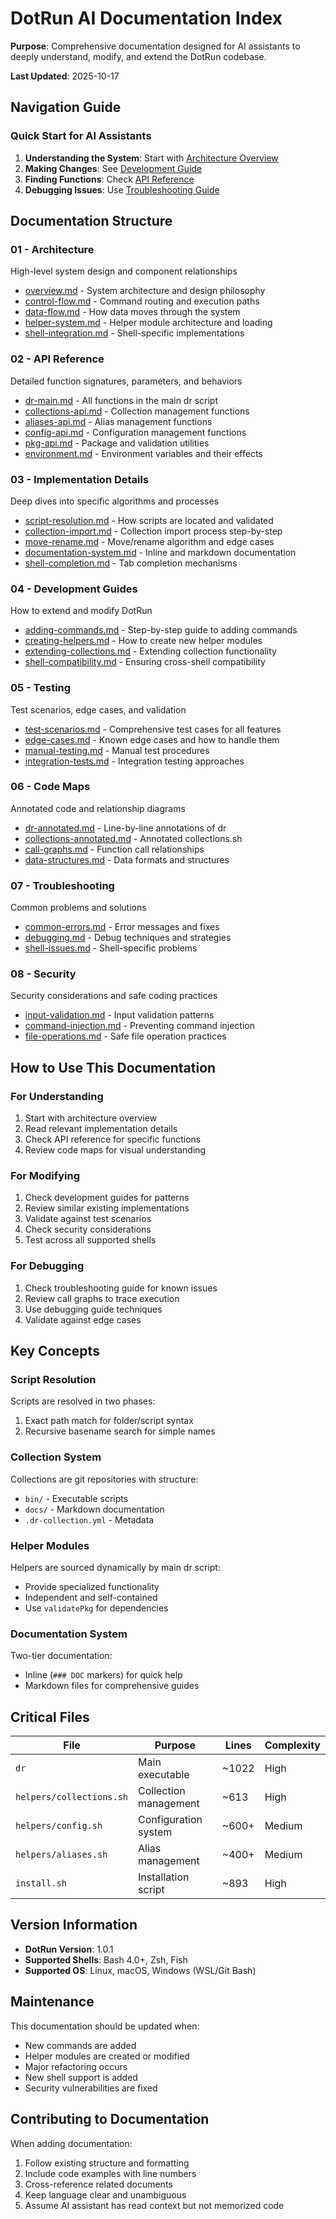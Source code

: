 # DotRun AI Documentation Index

**Purpose**: Comprehensive documentation designed for AI assistants to deeply understand, modify, and extend the DotRun codebase.

**Last Updated**: 2025-10-17

## Navigation Guide

### Quick Start for AI Assistants

1. **Understanding the System**: Start with [Architecture Overview](01-architecture/overview.md)
2. **Making Changes**: See [Development Guide](04-development/adding-commands.md)
3. **Finding Functions**: Check [API Reference](02-api-reference/dr-main.md)
4. **Debugging Issues**: Use [Troubleshooting Guide](07-troubleshooting/common-errors.md)

## Documentation Structure

### 01 - Architecture

High-level system design and component relationships

- [overview.md](01-architecture/overview.md) - System architecture and design philosophy
- [control-flow.md](01-architecture/control-flow.md) - Command routing and execution paths
- [data-flow.md](01-architecture/data-flow.md) - How data moves through the system
- [helper-system.md](01-architecture/helper-system.md) - Helper module architecture and loading
- [shell-integration.md](01-architecture/shell-integration.md) - Shell-specific implementations

### 02 - API Reference

Detailed function signatures, parameters, and behaviors

- [dr-main.md](02-api-reference/dr-main.md) - All functions in the main dr script
- [collections-api.md](02-api-reference/collections-api.md) - Collection management functions
- [aliases-api.md](02-api-reference/aliases-api.md) - Alias management functions
- [config-api.md](02-api-reference/config-api.md) - Configuration management functions
- [pkg-api.md](02-api-reference/pkg-api.md) - Package and validation utilities
- [environment.md](02-api-reference/environment.md) - Environment variables and their effects

### 03 - Implementation Details

Deep dives into specific algorithms and processes

- [script-resolution.md](03-implementation/script-resolution.md) - How scripts are located and validated
- [collection-import.md](03-implementation/collection-import.md) - Collection import process step-by-step
- [move-rename.md](03-implementation/move-rename.md) - Move/rename algorithm and edge cases
- [documentation-system.md](03-implementation/documentation-system.md) - Inline and markdown documentation
- [shell-completion.md](03-implementation/shell-completion.md) - Tab completion mechanisms

### 04 - Development Guides

How to extend and modify DotRun

- [adding-commands.md](04-development/adding-commands.md) - Step-by-step guide to adding commands
- [creating-helpers.md](04-development/creating-helpers.md) - How to create new helper modules
- [extending-collections.md](04-development/extending-collections.md) - Extending collection functionality
- [shell-compatibility.md](04-development/shell-compatibility.md) - Ensuring cross-shell compatibility

### 05 - Testing

Test scenarios, edge cases, and validation

- [test-scenarios.md](05-testing/test-scenarios.md) - Comprehensive test cases for all features
- [edge-cases.md](05-testing/edge-cases.md) - Known edge cases and how to handle them
- [manual-testing.md](05-testing/manual-testing.md) - Manual test procedures
- [integration-tests.md](05-testing/integration-tests.md) - Integration testing approaches

### 06 - Code Maps

Annotated code and relationship diagrams

- [dr-annotated.md](06-code-maps/dr-annotated.md) - Line-by-line annotations of dr
- [collections-annotated.md](06-code-maps/collections-annotated.md) - Annotated collections.sh
- [call-graphs.md](06-code-maps/call-graphs.md) - Function call relationships
- [data-structures.md](06-code-maps/data-structures.md) - Data formats and structures

### 07 - Troubleshooting

Common problems and solutions

- [common-errors.md](07-troubleshooting/common-errors.md) - Error messages and fixes
- [debugging.md](07-troubleshooting/debugging.md) - Debug techniques and strategies
- [shell-issues.md](07-troubleshooting/shell-issues.md) - Shell-specific problems

### 08 - Security

Security considerations and safe coding practices

- [input-validation.md](08-security/input-validation.md) - Input validation patterns
- [command-injection.md](08-security/command-injection.md) - Preventing command injection
- [file-operations.md](08-security/file-operations.md) - Safe file operation practices

## How to Use This Documentation

### For Understanding

1. Start with architecture overview
2. Read relevant implementation details
3. Check API reference for specific functions
4. Review code maps for visual understanding

### For Modifying

1. Check development guides for patterns
2. Review similar existing implementations
3. Validate against test scenarios
4. Check security considerations
5. Test across all supported shells

### For Debugging

1. Check troubleshooting guide for known issues
2. Review call graphs to trace execution
3. Use debugging guide techniques
4. Validate against edge cases

## Key Concepts

### Script Resolution

Scripts are resolved in two phases:

1. Exact path match for folder/script syntax
2. Recursive basename search for simple names

### Collection System

Collections are git repositories with structure:

- `bin/` - Executable scripts
- `docs/` - Markdown documentation
- `.dr-collection.yml` - Metadata

### Helper Modules

Helpers are sourced dynamically by main dr script:

- Provide specialized functionality
- Independent and self-contained
- Use `validatePkg` for dependencies

### Documentation System

Two-tier documentation:

- Inline (`### DOC` markers) for quick help
- Markdown files for comprehensive guides

## Critical Files

| File                     | Purpose               | Lines | Complexity |
| ------------------------ | --------------------- | ----- | ---------- |
| `dr`                     | Main executable       | ~1022 | High       |
| `helpers/collections.sh` | Collection management | ~613  | High       |
| `helpers/config.sh`      | Configuration system  | ~600+ | Medium     |
| `helpers/aliases.sh`     | Alias management      | ~400+ | Medium     |
| `install.sh`             | Installation script   | ~893  | High       |

## Version Information

- **DotRun Version**: 1.0.1
- **Supported Shells**: Bash 4.0+, Zsh, Fish
- **Supported OS**: Linux, macOS, Windows (WSL/Git Bash)

## Maintenance

This documentation should be updated when:

- New commands are added
- Helper modules are created or modified
- Major refactoring occurs
- New shell support is added
- Security vulnerabilities are fixed

## Contributing to Documentation

When adding documentation:

1. Follow existing structure and formatting
2. Include code examples with line numbers
3. Cross-reference related documents
4. Keep language clear and unambiguous
5. Assume AI assistant has read context but not memorized code

